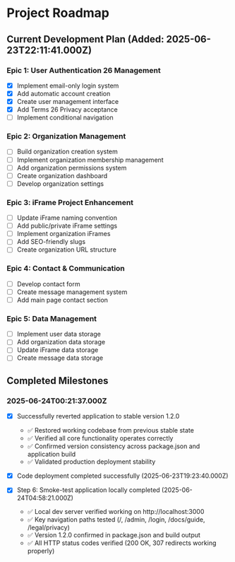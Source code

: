 # Project Roadmap

## Current Development Plan (Added: 2025-06-23T22:11:41.000Z)

### Epic 1: User Authentication  26 Management
- [x] Implement email-only login system
- [x] Add automatic account creation
- [x] Create user management interface
- [x] Add Terms  26 Privacy acceptance
- [ ] Implement conditional navigation

### Epic 2: Organization Management
- [ ] Build organization creation system
- [ ] Implement organization membership management
- [ ] Add organization permissions system
- [ ] Create organization dashboard
- [ ] Develop organization settings

### Epic 3: iFrame Project Enhancement
- [ ] Update iFrame naming convention
- [ ] Add public/private iFrame settings
- [ ] Implement organization iFrames
- [ ] Add SEO-friendly slugs
- [ ] Create organization URL structure

### Epic 4: Contact & Communication
- [ ] Develop contact form
- [ ] Create message management system
- [ ] Add main page contact section

### Epic 5: Data Management
- [ ] Implement user data storage
- [ ] Add organization data storage
- [ ] Update iFrame data storage
- [ ] Create message data storage

## Completed Milestones

### 2025-06-24T00:21:37.000Z

- [x] Successfully reverted application to stable version 1.2.0
  - ✅ Restored working codebase from previous stable state
  - ✅ Verified all core functionality operates correctly
  - ✅ Confirmed version consistency across package.json and application build
  - ✅ Validated production deployment stability

- [x] Code deployment completed successfully (2025-06-23T19:23:40.000Z)
- [x] Step 6: Smoke-test application locally completed (2025-06-24T04:58:21.000Z)
  - ✅ Local dev server verified working on http://localhost:3000
  - ✅ Key navigation paths tested (/, /admin, /login, /docs/guide, /legal/privacy)
  - ✅ Version 1.2.0 confirmed in package.json and build output
  - ✅ All HTTP status codes verified (200 OK, 307 redirects working properly)
